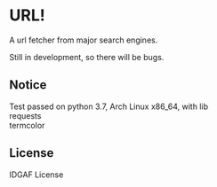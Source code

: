 # URL!
A url fetcher from major search engines.  

Still in development, so there will be bugs.  
## Notice
Test passed on python 3.7, Arch Linux x86_64, with lib  
requests  
termcolor  

## License
IDGAF License
